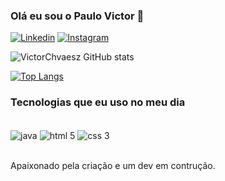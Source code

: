 ### Olá eu sou o Paulo Victor 🫡

[![Linkedin](https://img.shields.io/badge/LinkedIn-0077B5?style=for-the-badge&logo=linkedin&logoColor=white)](https://www.linkedin.com/in/paulo-victor-silva-andrade-chaves-40b2a324a/)
[![Instagram](https://img.shields.io/badge/Instagram-E4405F?style=for-the-badge&logo=instagram&logoColor=white)](https://instagram.com/paulo_victor.s.a)

![VictorChvaesz GitHub stats](https://github-readme-stats.vercel.app/api?username=VictorChavesz&show_icons=true&theme=radical)

[![Top Langs](https://github-readme-stats.vercel.app/api/top-langs/?username=VictorChavesz)](https://github.com/anuraghazra/github-readme-stats)

### Tecnologias que eu uso no meu dia

<div style = "display: inline_block">
<br/>
<img align = "center" alt = "java" src = "https://img.shields.io/badge/Java-ED8B00?style=for-the-badge&logo=openjdk&logoColor=white">
<img align = "center" alt = "html 5" src = "https://img.shields.io/badge/HTML5-E34F26?style=for-the-badge&logo=html5&logoColor=white">
<img align = "center" alt = "css 3" src = "https://img.shields.io/badge/CSS3-1572B6?style=for-the-badge&logo=css3&logoColor=white">
</div><br/>

Apaixonado pela criação e um dev em contrução.
